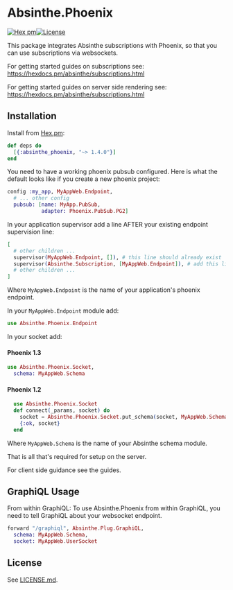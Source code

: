# Absinthe.Phoenix

[![Hex pm](http://img.shields.io/hexpm/v/absinthe_phoenix.svg?style=flat)](https://hex.pm/packages/absinthe_phoenix)[![License](https://img.shields.io/badge/License-MIT-blue.svg)](https://opensource.org/licenses/MIT)

This package integrates Absinthe subscriptions with Phoenix, so that you can use subscriptions via websockets.

For getting started guides on subscriptions see: https://hexdocs.pm/absinthe/subscriptions.html

For getting started guides on server side rendering see: https://hexdocs.pm/absinthe/subscriptions.html

## Installation

Install from [Hex.pm](https://hex.pm/packages/absinthe_phoenix):

```elixir
def deps do
  [{:absinthe_phoenix, "~> 1.4.0"}]
end
```

You need to have a working phoenix pubsub configured. Here is what the default looks like if you create a new phoenix project:

```elixir
config :my_app, MyAppWeb.Endpoint,
  # ... other config
  pubsub: [name: MyApp.PubSub,
           adapter: Phoenix.PubSub.PG2]
```

In your application supervisor add a line AFTER your existing endpoint supervision
line:

```elixir
[
  # other children ...
  supervisor(MyAppWeb.Endpoint, []), # this line should already exist
  supervisor(Absinthe.Subscription, [MyAppWeb.Endpoint]), # add this line
  # other children ...
]
```

Where `MyAppWeb.Endpoint` is the name of your application's phoenix endpoint.

In your `MyAppWeb.Endpoint` module add:
```elixir
use Absinthe.Phoenix.Endpoint
```

In your socket add:

#### Phoenix 1.3
```elixir
use Absinthe.Phoenix.Socket,
  schema: MyAppWeb.Schema
```

#### Phoenix 1.2

```elixir
  use Absinthe.Phoenix.Socket
  def connect(_params, socket) do
    socket = Absinthe.Phoenix.Socket.put_schema(socket, MyAppWeb.Schema)
    {:ok, socket}
  end
```

Where `MyAppWeb.Schema` is the name of your Absinthe schema module.

That is all that's required for setup on the server.

For client side guidance see the guides.

## GraphiQL Usage

From within GraphiQL:
To use Absinthe.Phoenix from within GraphiQL, you need to tell GraphiQL about your websocket endpoint.

```elixir
forward "/graphiql", Absinthe.Plug.GraphiQL,
  schema: MyAppWeb.Schema,
  socket: MyAppWeb.UserSocket
```

## License

See [LICENSE.md](./LICENSE.md).

